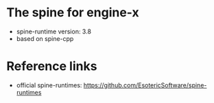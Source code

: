 # The spine for engine-x
* spine-runtime version: 3.8
* based on spine-cpp

# Reference links
* official spine-runtimes: https://github.com/EsotericSoftware/spine-runtimes